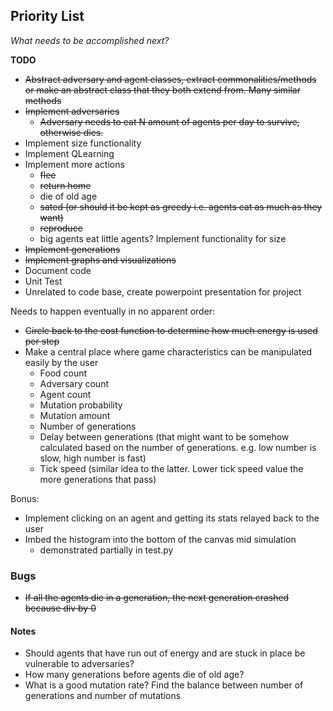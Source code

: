 ## Priority List
*What needs to be accomplished next?*

**TODO**
- ~~Abstract adversary and agent classes, extract commonalities/methods or make an abstract class that they both extend from. Many similar methods~~
- ~~Implement adversaries~~
    - ~~Adversary needs to eat N amount of agents per day to survive, otherwise dies.~~
- Implement size functionality
- Implement QLearning
- Implement more actions
    - ~~flee~~ 
    - ~~return home~~
    - die of old age
    - ~~sated (or should it be kept as greedy i.e. agents eat as much as they want)~~
    - ~~reproduce~~
    - big agents eat little agents? Implement functionality for size
- ~~Implement generations~~
- ~~Implement graphs and visualizations~~
- Document code
- Unit Test
- Unrelated to code base, create powerpoint presentation for project

Needs to happen eventually in no apparent order:
- ~~Circle back to the cost function to determine how much energy is used per step~~
- Make a central place where game characteristics can be manipulated easily by the user
    - Food count
    - Adversary count
    - Agent count
    - Mutation probability
    - Mutation amount
    - Number of generations
    - Delay between generations (that might want to be somehow calculated based on the number of generations. e.g. low number is slow, high number is fast)
    - Tick speed (similar idea to the latter. Lower tick speed value the more generations that pass)

Bonus:
- Implement clicking on an agent and getting its stats relayed back to the user
- Imbed the histogram into the bottom of the canvas mid simulation
    - demonstrated partially in test.py

### Bugs
- ~~If all the agents die in a generation, the next generation crashed because div by 0~~

#### Notes
- Should agents that have run out of energy and are stuck in place be vulnerable to adversaries?
- How many generations before agents die of old age?
- What is a good mutation rate? Find the balance between number of generations and number of mutations